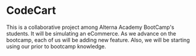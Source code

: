 # CodeCart
This is a collaborative project among Alterna Academy BootCamp's students. It will be simulating an eCommerce. As we advance on the bootcamp, each of us will be adding new feature. Also, we will be starting using our prior to bootcamp knowledge.

